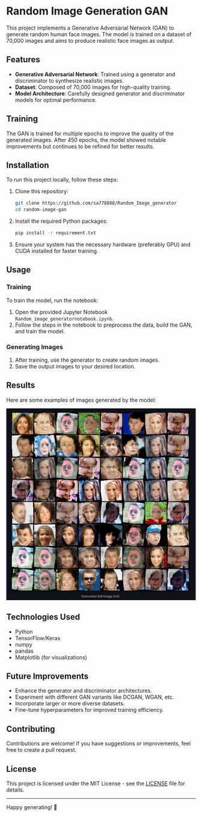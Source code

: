
# Random Image Generation GAN

This project implements a Generative Adversarial Network (GAN) to generate random human face images. The model is trained on a dataset of 70,000 images and aims to produce realistic face images as output.

## Features
- **Generative Adversarial Network**: Trained using a generator and discriminator to synthesize realistic images.
- **Dataset**: Composed of 70,000 images for high-quality training.
- **Model Architecture**: Carefully designed generator and discriminator models for optimal performance.

## Training
The GAN is trained for multiple epochs to improve the quality of the generated images. After 450 epochs, the model showed notable improvements but continues to be refined for better results.

## Installation
To run this project locally, follow these steps:

1. Clone this repository:
   ```bash
   git clone https://github.com/sa778888/Random_Image_generator
   cd random-image-gan
   ```

2. Install the required Python packages:
   ```bash
   pip install -r requirement.txt
   ```

3. Ensure your system has the necessary hardware (preferably GPU) and CUDA installed for faster training.

## Usage
### Training
To train the model, run the notebook:
1. Open the provided Jupyter Notebook `Random_image_generatornotebook.ipynb`.
2. Follow the steps in the notebook to preprocess the data, build the GAN, and train the model.

### Generating Images
1. After training, use the generator to create random images.
2. Save the output images to your desired location.

## Results
Here are some examples of images generated by the model:

![Sample Image 1](sample1.png)


## Technologies Used
- Python
- TensorFlow/Keras
- numpy
- pandas
- Matplotlib (for visualizations)

## Future Improvements
- Enhance the generator and discriminator architectures.
- Experiment with different GAN variants like DCGAN, WGAN, etc.
- Incorporate larger or more diverse datasets.
- Fine-tune hyperparameters for improved training efficiency.

## Contributing
Contributions are welcome! If you have suggestions or improvements, feel free to create a pull request.

## License
This project is licensed under the MIT License - see the [LICENSE](LICENSE) file for details.

---

Happy generating! 🎨
